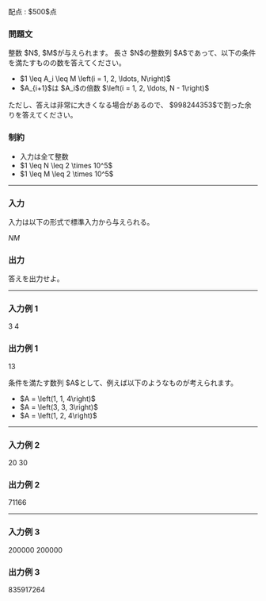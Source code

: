 
<div>

<span>

<span>

<p>
配点 : $500$点
</p>

<div>

<section>

### **問題文**

<p>
整数 $N$, $M$が与えられます。
長さ $N$の整数列 $A$であって、以下の条件を満たすものの数を答えてください。
</p>

<ul>

<li>
$1 \leq A_i \leq M \left(i = 1, 2, \ldots, N\right)$
</li>

<li>
$A_{i+1}$は $A_i$の倍数 $\left(i = 1, 2, \ldots, N - 1\right)$
</li>

</ul>

<p>
ただし、答えは非常に大きくなる場合があるので、 $998244353$で割った余りを答えてください。
</p>

</section>

</div>

<div>

<section>

### **制約**

<ul>

<li>
入力は全て整数
</li>

<li>
$1 \leq N \leq 2 \times 10^5$
</li>

<li>
$1 \leq M \leq 2 \times 10^5$
</li>

</ul>

</section>

</div>

---

<div>

<div>

<section>

### **入力**

<p>
入力は以下の形式で標準入力から与えられる。
</p>

<div>

$N$$M$
</div>

</section>

</div>

<div>

<section>

### **出力**

<p>
答えを出力せよ。
</p>

</section>

</div>

</div>

---

<div>

<section>

### **入力例 1**

<div>

3 4

</div>

</section>

</div>

<div>

<section>

### **出力例 1**

<div>

13

</div>

<p>
条件を満たす数列 $A$として、例えば以下のようなものが考えられます。
</p>

<ul>

<li>
$A = \left(1, 1, 4\right)$
</li>

<li>
$A = \left(3, 3, 3\right)$
</li>

<li>
$A = \left(1, 2, 4\right)$
</li>

</ul>

</section>

</div>

---

<div>

<section>

### **入力例 2**

<div>

20 30

</div>

</section>

</div>

<div>

<section>

### **出力例 2**

<div>

71166

</div>

</section>

</div>

---

<div>

<section>

### **入力例 3**

<div>

200000 200000

</div>

</section>

</div>

<div>

<section>

### **出力例 3**

<div>

835917264

</div>

</section>

</div>

</span>

</span>

</div>
